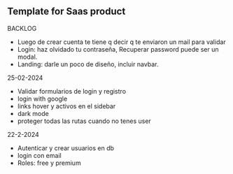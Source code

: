 ## Template for Saas product

BACKLOG

- Luego de crear cuenta te tiene q decir q te enviaron un mail para validar
- Login: haz olvidado tu contraseña, Recuperar password puede ser un modal.
- Landing: darle un poco de diseño, incluir navbar.

25-02-2024

- Validar formularios de login y registro
- login with google
- links hover y activos en el sidebar
- dark mode
- proteger todas las rutas cuando no tenes user

22-2-2024

- Autenticar y crear usuarios en db
- login con email
- Roles: free y premium
